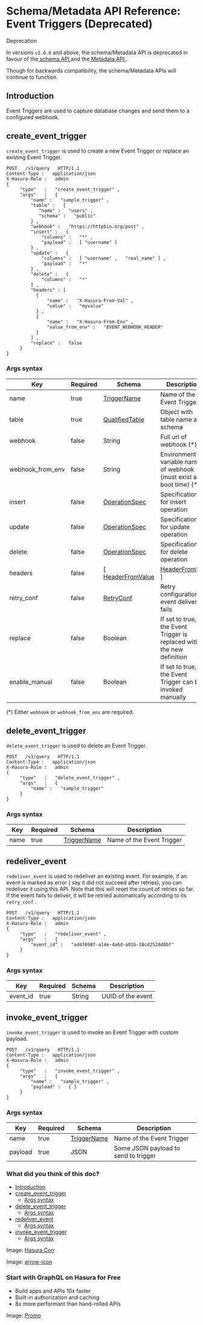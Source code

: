 # Schema/Metadata API Reference: Event Triggers (Deprecated)

Deprecation

In versions `v2.0.0` and above, the schema/Metadata API is deprecated in
favour of the[ schema API ](https://hasura.io/docs/latest/api-reference/schema-api/index/)and the[ Metadata API ](https://hasura.io/docs/latest/api-reference/metadata-api/index/).

Though for backwards compatibility, the schema/Metadata APIs will
continue to function.

## Introduction​

Event Triggers are used to capture database changes and send them to a
configured webhook.

## create_event_trigger​

 `create_event_trigger` is used to create a new Event Trigger or replace
an existing Event Trigger.

```
POST   /v1/query   HTTP/1.1
Content-Type :   application/json
X-Hasura-Role :   admin
{
     "type"   :   "create_event_trigger" ,
     "args"   :   {
         "name" :   "sample_trigger" ,
         "table" :   {
            "name" :   "users" ,
            "schema" :   "public"
         } ,
         "webhook" :   "https://httpbin.org/post" ,
         "insert" :   {
             "columns" :   "*" ,
             "payload" :   [ "username" ]
         } ,
         "update" :   {
             "columns" :   [ "username" ,   "real_name" ] ,
             "payload" :   "*"
         } ,
         "delete" :   {
             "columns" :   "*"
         } ,
         "headers" : [
           {
               "name" :   "X-Hasura-From-Val" ,
               "value" :   "myvalue"
           } ,
           {
               "name" :   "X-Hasura-From-Env" ,
               "value_from_env" :   "EVENT_WEBHOOK_HEADER"
           }
         ] ,
         "replace" :   false
     }
}
```

### Args syntax​

| Key | Required | Schema | Description |
|---|---|---|---|
| name | true | [ TriggerName ](https://hasura.io/docs/latest/api-reference/syntax-defs/#triggername) | Name of the Event Trigger |
| table | true | [ QualifiedTable ](https://hasura.io/docs/latest/api-reference/syntax-defs/#qualifiedtable) | Object with table name and schema |
| webhook | false | String | Full url of webhook (*) |
| webhook_from_env | false | String | Environment variable name of webhook (must exist at boot time) (*) |
| insert | false | [ OperationSpec ](https://hasura.io/docs/latest/api-reference/syntax-defs/#operationspec) | Specification for insert operation |
| update | false | [ OperationSpec ](https://hasura.io/docs/latest/api-reference/syntax-defs/#operationspec) | Specification for update operation |
| delete | false | [ OperationSpec ](https://hasura.io/docs/latest/api-reference/syntax-defs/#operationspec) | Specification for delete operation |
| headers | false | [[ HeaderFromValue ](https://hasura.io/docs/latest/api-reference/syntax-defs/#headerfromvalue)|[ HeaderFromEnv ](https://hasura.io/docs/latest/api-reference/syntax-defs/#headerfromenv)] | List of headers to be sent with the webhook |
| retry_conf | false | [ RetryConf ](https://hasura.io/docs/latest/api-reference/syntax-defs/#retryconf) | Retry configuration if event delivery fails |
| replace | false | Boolean | If set to true, the Event Trigger is replaced with the new definition |
| enable_manual | false | Boolean | If set to true, the Event Trigger can be invoked manually |


(*) Either `webhook` or `webhook_from_env` are required.

## delete_event_trigger​

 `delete_event_trigger` is used to delete an Event Trigger.

```
POST   /v1/query   HTTP/1.1
Content-Type :   application/json
X-Hasura-Role :   admin
{
     "type"   :   "delete_event_trigger" ,
     "args"   :   {
         "name" :   "sample_trigger"
     }
}
```

### Args syntax​

| Key | Required | Schema | Description |
|---|---|---|---|
| name | true | [ TriggerName ](https://hasura.io/docs/latest/api-reference/syntax-defs/#triggername) | Name of the Event Trigger |


## redeliver_event​

 `redeliver_event` is used to redeliver an existing event. For example,
if an event is marked as error ( say it did not succeed after retries),
you can redeliver it using this API. Note that this will reset the count
of retries so far. If the event fails to deliver, it will be retried
automatically according to its `retry_conf` .

```
POST   /v1/query   HTTP/1.1
Content-Type :   application/json
X-Hasura-Role :   admin
{
     "type"   :   "redeliver_event" ,
     "args"   :   {
         "event_id" :   "ad4f698f-a14e-4a6d-a01b-38cd252dd8bf"
     }
}
```

### Args syntax​

| Key | Required | Schema | Description |
|---|---|---|---|
| event_id | true | String | UUID of the event |


## invoke_event_trigger​

 `invoke_event_trigger` is used to invoke an Event Trigger with custom payload.

```
POST   /v1/query   HTTP/1.1
Content-Type :   application/json
X-Hasura-Role :   admin
{
     "type"   :   "invoke_event_trigger" ,
     "args"   :   {
         "name" :   "sample_trigger" ,
         "payload" :   { }
     }
}
```

### Args syntax​

| Key | Required | Schema | Description |
|---|---|---|---|
| name | true | [ TriggerName ](https://hasura.io/docs/latest/api-reference/syntax-defs/#triggername) | Name of the Event Trigger |
| payload | true | JSON | Some JSON payload to send to trigger |


### What did you think of this doc?

- [ Introduction ](https://hasura.io/docs/latest/api-reference/schema-metadata-api/event-triggers/#schema-metadata-create-event-trigger-syntax/#introduction)
- [ create_event_trigger ](https://hasura.io/docs/latest/api-reference/schema-metadata-api/event-triggers/#schema-metadata-create-event-trigger-syntax/#schema-metadata-create-event-trigger)
    - [ Args syntax ](https://hasura.io/docs/latest/api-reference/schema-metadata-api/event-triggers/#schema-metadata-create-event-trigger-syntax/#schema-metadata-create-event-trigger-syntax)
- [ delete_event_trigger ](https://hasura.io/docs/latest/api-reference/schema-metadata-api/event-triggers/#schema-metadata-create-event-trigger-syntax/#schema-metadata-delete-event-trigger)
    - [ Args syntax ](https://hasura.io/docs/latest/api-reference/schema-metadata-api/event-triggers/#schema-metadata-create-event-trigger-syntax/#schema-metadata-delete-event-trigger-syntax)
- [ redeliver_event ](https://hasura.io/docs/latest/api-reference/schema-metadata-api/event-triggers/#schema-metadata-create-event-trigger-syntax/#schema-metadata-redeliver-event)
    - [ Args syntax ](https://hasura.io/docs/latest/api-reference/schema-metadata-api/event-triggers/#schema-metadata-create-event-trigger-syntax/#schema-metadata-redeliver-event-syntax)
- [ invoke_event_trigger ](https://hasura.io/docs/latest/api-reference/schema-metadata-api/event-triggers/#schema-metadata-create-event-trigger-syntax/#schema-metadata-invoke-event-trigger)
    - [ Args syntax ](https://hasura.io/docs/latest/api-reference/schema-metadata-api/event-triggers/#schema-metadata-create-event-trigger-syntax/#schema-metadata-invoke-event-trigger-syntax)


Image: [ Hasura Con ](https://res.cloudinary.com/dh8fp23nd/image/upload/v1686154570/hasura-con-2023/has-con-light-date_r2a2ud.png)

Image: [ arrow-icon ](https://res.cloudinary.com/dh8fp23nd/image/upload/v1683723549/main-web/chevron-right_ldbi7d.png)

### Start with GraphQL on Hasura for Free

- Build apps and APIs 10x faster
- Built-in authorization and caching
- 8x more performant than hand-rolled APIs


Image: [ Promo ](https://hasura.io/docs/assets/images/hasura-free-ff60e409244e0ea12b5a3045d1a9096b.png)